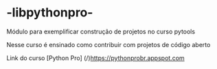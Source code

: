 # -libpythonpro-
Módulo para exemplificar construção de projetos no curso pytools

Nesse curso é ensinado como contribuir com projetos de código aberto

Link do curso [Python Pro] (/)https://pythonprobr.appspot.com